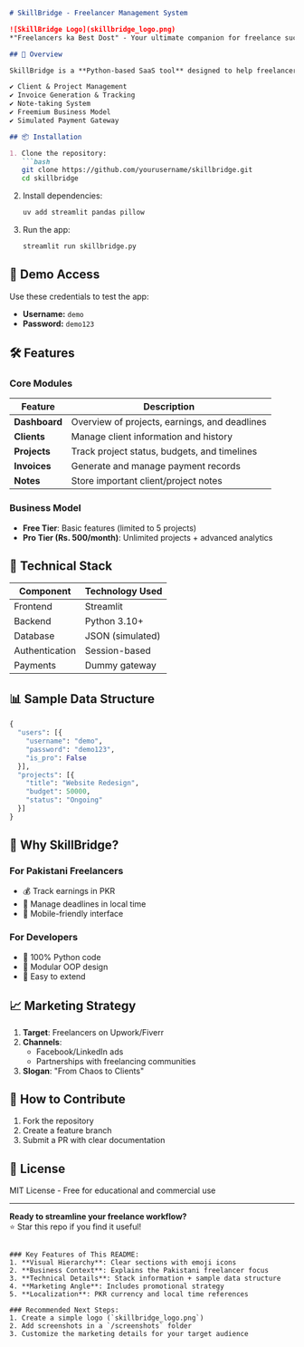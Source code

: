
```markdown
# SkillBridge - Freelancer Management System

![SkillBridge Logo](skillbridge_logo.png)  
*"Freelancers ka Best Dost" - Your ultimate companion for freelance success*

## 🚀 Overview

SkillBridge is a **Python-based SaaS tool** designed to help freelancers manage their clients, projects, invoices, and notes in one place. Built with Streamlit, it features:

✔️ Client & Project Management  
✔️ Invoice Generation & Tracking  
✔️ Note-taking System  
✔️ Freemium Business Model  
✔️ Simulated Payment Gateway  

## 📦 Installation

1. Clone the repository:
   ```bash
   git clone https://github.com/yourusername/skillbridge.git
   cd skillbridge
   ```

2. Install dependencies:
   ```bash
   uv add streamlit pandas pillow
   ```

3. Run the app:
   ```bash
   streamlit run skillbridge.py
   ```

## 🔑 Demo Access
Use these credentials to test the app:
- **Username:** `demo`
- **Password:** `demo123`

## 🛠️ Features

### Core Modules
| Feature          | Description                          |
|-----------------|--------------------------------------|
| **Dashboard**   | Overview of projects, earnings, and deadlines |
| **Clients**     | Manage client information and history |
| **Projects**    | Track project status, budgets, and timelines |
| **Invoices**    | Generate and manage payment records |
| **Notes**       | Store important client/project notes |

### Business Model
- **Free Tier**: Basic features (limited to 5 projects)
- **Pro Tier (Rs. 500/month)**: Unlimited projects + advanced analytics

## 🧩 Technical Stack

| Component       | Technology Used |
|----------------|-----------------|
| Frontend       | Streamlit       |
| Backend        | Python 3.10+    |
| Database       | JSON (simulated)|
| Authentication | Session-based   |
| Payments       | Dummy gateway   |

## 📊 Sample Data Structure
```python
{
  "users": [{
    "username": "demo",
    "password": "demo123",
    "is_pro": False
  }],
  "projects": [{
    "title": "Website Redesign",
    "budget": 50000,
    "status": "Ongoing"
  }]
}
```

## 🌟 Why SkillBridge?

### For Pakistani Freelancers
- 💰 Track earnings in PKR
- 📅 Manage deadlines in local time
- 📱 Mobile-friendly interface

### For Developers
- 🐍 100% Python code
- 🧩 Modular OOP design
- 🚀 Easy to extend

## 📈 Marketing Strategy
1. **Target**: Freelancers on Upwork/Fiverr
2. **Channels**:
   - Facebook/LinkedIn ads
   - Partnerships with freelancing communities
3. **Slogan**: "From Chaos to Clients"

## 🤝 How to Contribute
1. Fork the repository
2. Create a feature branch
3. Submit a PR with clear documentation

## 📜 License
MIT License - Free for educational and commercial use

---

**Ready to streamline your freelance workflow?**  
⭐ Star this repo if you find it useful!
```

### Key Features of This README:
1. **Visual Hierarchy**: Clear sections with emoji icons
2. **Business Context**: Explains the Pakistani freelancer focus
3. **Technical Details**: Stack information + sample data structure
4. **Marketing Angle**: Includes promotional strategy
5. **Localization**: PKR currency and local time references

### Recommended Next Steps:
1. Create a simple logo (`skillbridge_logo.png`)
2. Add screenshots in a `/screenshots` folder
3. Customize the marketing details for your target audience
